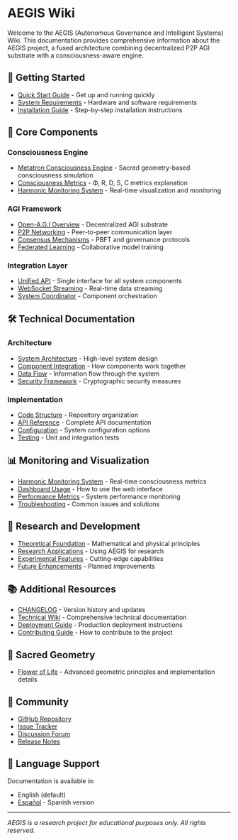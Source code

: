 # AEGIS Wiki

Welcome to the AEGIS (Autonomous Governance and Intelligent Systems) Wiki. This documentation provides comprehensive information about the AEGIS project, a fused architecture combining decentralized P2P AGI substrate with a consciousness-aware engine.

## 🚀 Getting Started

- [Quick Start Guide](Quick-Start-Guide) - Get up and running quickly
- [System Requirements](System-Requirements) - Hardware and software requirements
- [Installation Guide](Installation-Guide) - Step-by-step installation instructions

## 🧠 Core Components

### Consciousness Engine
- [Metatron Consciousness Engine](Metatron-Consciousness-Engine) - Sacred geometry-based consciousness simulation
- [Consciousness Metrics](Consciousness-Metrics) - Φ, R, D, S, C metrics explanation
- [Harmonic Monitoring System](Harmonic-Monitoring-System) - Real-time visualization and monitoring

### AGI Framework
- [Open-A.G.I Overview](Open-AGI-Overview) - Decentralized AGI substrate
- [P2P Networking](P2P-Networking) - Peer-to-peer communication layer
- [Consensus Mechanisms](Consensus-Mechanisms) - PBFT and governance protocols
- [Federated Learning](Federated-Learning) - Collaborative model training

### Integration Layer
- [Unified API](Unified-API) - Single interface for all system components
- [WebSocket Streaming](WebSocket-Streaming) - Real-time data streaming
- [System Coordinator](System-Coordinator) - Component orchestration

## 🛠️ Technical Documentation

### Architecture
- [System Architecture](System-Architecture) - High-level system design
- [Component Integration](Component-Integration) - How components work together
- [Data Flow](Data-Flow) - Information flow through the system
- [Security Framework](Security-Framework) - Cryptographic security measures

### Implementation
- [Code Structure](Code-Structure) - Repository organization
- [API Reference](API-Reference) - Complete API documentation
- [Configuration](Configuration) - System configuration options
- [Testing](Testing) - Unit and integration tests

## 📊 Monitoring and Visualization

- [Harmonic Monitoring System](Harmonic-Monitoring-System) - Real-time consciousness metrics
- [Dashboard Usage](Dashboard-Usage) - How to use the web interface
- [Performance Metrics](Performance-Metrics) - System performance monitoring
- [Troubleshooting](Troubleshooting) - Common issues and solutions

## 🧪 Research and Development

- [Theoretical Foundation](Theoretical-Foundation) - Mathematical and physical principles
- [Research Applications](Research-Applications) - Using AEGIS for research
- [Experimental Features](Experimental-Features) - Cutting-edge capabilities
- [Future Enhancements](Future-Enhancements) - Planned improvements

## 📚 Additional Resources

- [CHANGELOG](UPDATE_CHANGELOG) - Version history and updates
- [Technical Wiki](AEGIS-Technical-Wiki) - Comprehensive technical documentation
- [Deployment Guide](Deployment-Guide) - Production deployment instructions
- [Contributing Guide](Contributing-Guide) - How to contribute to the project

## 🌺 Sacred Geometry

- [Flower of Life](FLOWER_OF_LIFE) - Advanced geometric principles and implementation details

## 🤝 Community

- [GitHub Repository](https://github.com/RealDaniG/AEGIS)
- [Issue Tracker](https://github.com/RealDaniG/AEGIS/issues)
- [Discussion Forum](https://github.com/RealDaniG/AEGIS/discussions)
- [Release Notes](https://github.com/RealDaniG/AEGIS/releases)

## 📖 Language Support

Documentation is available in:
- English (default)
- [Español](Home-ES) - Spanish version

---
*AEGIS is a research project for educational purposes only. All rights reserved.*
